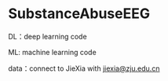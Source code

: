 # SubstanceAbuseEEG
DL：deep learning code

ML: machine learning code

data：connect to JieXia with jiexia@zju.edu.cn
